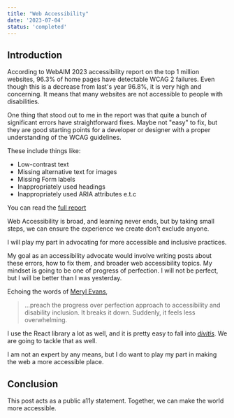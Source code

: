 ```yaml
---
title: "Web Accessibility"
date: '2023-07-04'
status: 'completed'
---
```


## Introduction

According to WebAIM 2023 accessibility report on the top 1 million websites, 96.3% of home pages have detectable WCAG 2 failures. Even though this is a decrease from last's year 96.8%, it is very high and concerning. It means that many websites are not accessible to people with disabilities.

One thing that stood out to me in the report was that quite a bunch of significant errors have straightforward fixes. Maybe not "easy" to fix, but they are good starting points for a developer or designer with a proper understanding of the WCAG guidelines.

These include things like:

* Low-contrast text
* Missing alternative text for images
* Missing Form labels
* Inappropriately used headings
* Inappropriately used ARIA attributes e.t.c

You can read the [full report](https://webaim.org/projects/million/)

Web Accessibility is broad, and learning never ends, but by taking small steps, we can ensure the experience we create don't exclude anyone.

I will play my part in advocating for more accessible and inclusive practices.

My goal as an accessibility advocate would involve writing posts about these errors, how to fix them, and broader web accessibility topics. My mindset is going to be one of progress of perfection. I will not be perfect, but I will be better than I was yesterday.

Echoing the words of [Meryl Evans](https://meryl.net/accessibility-progress-over-perfection-communication/),

> ...preach the progress over perfection approach to accessibility and disability inclusion. It breaks it down. Suddenly, it feels less overwhelming.

I use the React library a lot as well, and it is pretty easy to fall into [_divitis_](https://en.wiktionary.org/wiki/divitis). We are going to tackle that as well.

I am not an expert by any means, but I do want to play my part in making the web a more accessible place.


## Conclusion

This post acts as a public a11y statement. Together, we can make the world more accessible.
